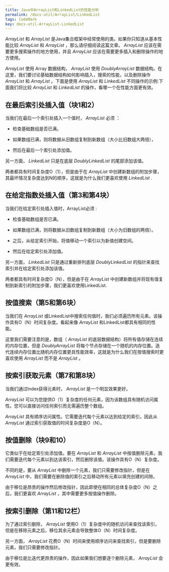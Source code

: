 ```yaml
---
title: Java中ArrayList和LinkedList的性能分析
permalink: /docs-util/ArrayList/LinkedList
tags: CodeMark
key: docs-util-ArrayList-LinkedList
---
```

 *ArrayList* 和 *ArrayList* 是Java集合框架中经常使用的类。如果你只知道从基本性能比较 *ArrayList* 和 *ArrayList* ，那么请仔细阅读这篇文章。
 *ArrayList* 应该在需要更多搜索操作的地方使用，并且 *ArrayList* 应该在需要更多插入和删除操作的地方使用。

 *ArrayList* 使用 Array 数据结构， *ArrayList* 使用  *DoublyArrayList*  数据结构。在这里，我们要讨论基础数据结构如何影响插入，搜索的性能，以及删除操作  *ArrayList*  和  *ArrayList* 。下面是使用 *ArrayList* 和 *LinkedList* 不同操作的示例:下面我们将比较 *ArrayList* 和 *LinkedList* 的操作，看哪一个在性能方面更有效。

## 在最后索引处插入值（块1和2）

当我们在最后一个索引处插入一个值时， *ArrayList* 必须 ：

- 检查基础数组是否已满。

- 如果数组已满，则将数据从旧数组复制到新数组（大小比旧数组大两倍），

- 然后在最后一个索引处添加值。

另一方面， *LinkedList* 只是在底层 *DoublyLinkedList* 的尾部添加该值。

两者都具有时间复杂度O（1），但是由于在 *ArrayList* 中创建新数组的附加步骤，其最坏情况复杂度达到N的顺序，这就是为什么我们更喜欢使用 *LinkedList* .

## 在给定指数处插入值（第3和第4块）

当我们在给定索引处插入值时，ArrayList必须 :

- 检查基础数组是否已满。

- 如果数组已满，则将数据从旧数组复制到新数组（大小为旧数组的两倍）。

- 之后，从给定索引开始，将值移动一个索引以为新值创建空间。

- 然后在给定索引处添加值。

另一方面， *LinkedList* 只是通过重新排列底层 *DoublyLinkedList* 的指针来查找索引并在给定索引处添加该值。

两者都具有时间复杂度O（N），但是由于在 *ArrayList* 中创建新数组并将现有值复制到新索引的附加步骤，我们更喜欢使用LinkedList.

## 按值搜索（第5和第6块）

当我们在 *ArrayList* 或LinkedList中搜索任何值时，我们必须遍历所有元素。该操作具有O（N）时间复杂度。看起来像 *ArrayList* 和LinkedList都具有相同的性能。

这里我们需要注意的是，数组（ *ArrayList* 的底层数据结构）将所有值存储在连续的内存位置，但是 *DoublyArrayList* 将每个节点存储在一个随机的内存位置。迭代连续内存位置比随机内存位置更具性能效率，这就是为什么我们在按值搜索时更喜欢使用 *ArrayList* 而不是 *ArrayList* 。

## 按索引获取元素（第7和第8块）

当我们通过Index获得元素时， *ArrayList* 是一个明显效果更好。

 *ArrayList* 可以为您提供O（1）复杂度的任何元素，因为该数组具有随机访问属性。您可以直接访问任何索引而无需遍历整个数组。

 *ArrayList* 具有顺序访问属性。它需要迭代每个元素以达到给定的索引，因此从 *ArrayList* 通过索引获取值的时间复杂度是O（N）。

## 按值删除（块9和10）

它类似于在给定索引处添加值。要在 *ArrayList* 和 *ArrayList* 中按值删除元素，我们需要迭代每个元素以到达该索引，然后删除该值。该操作具有O（N）复杂度。

不同的是，要从 *ArrayList* 中删除一个元素，我们只需要修改指针，但是在 *ArrayList* 中，我们需要在删除值的索引之后移动所有元素以填充创建的间隙。

由于移位是昂贵的操作然后修改指针，因此即使在相同的总体复杂度O（N）之后，我们更喜欢 *ArrayList* ，其中需要更多按值操作删除。

## 按索引删除（第11和12栏）

为了通过索引删除， *ArrayList* 使用O（1）复杂度中的随机访问来查找该索引，但是在移除元素之后，移位其余元素会导致整体O（N）时间复杂度。

另一方面， *ArrayList* 花费O（N）时间来使用顺序访问来查找索引，但是要删除元素，我们只需要修改指针。

由于移位是比迭代更昂贵的操作，因此如果我们想要逐个删除元素， *ArrayList* 会更有效。
